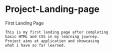 # Project-Landing-page
First Landing Page

    This is my first landing page after completing
    basic HTML and CSS in my learning journey.
    Project aims at application and showcasing 
    what i have so far learned.
